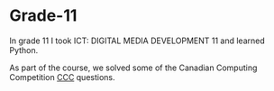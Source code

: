 # Grade-11

In grade 11 I took ICT: DIGITAL MEDIA DEVELOPMENT 11 and learned Python.

As part of the course, we solved some of the Canadian Computing Competition [CCC](https://www.cemc.uwaterloo.ca/contests/past_contests.html#ccc) questions.
